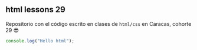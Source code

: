 ## html lessons 29
Repositorio con el código escrito en clases de `html/css` en Caracas, cohorte 29 😎
```js
console.log("Hello html");
```